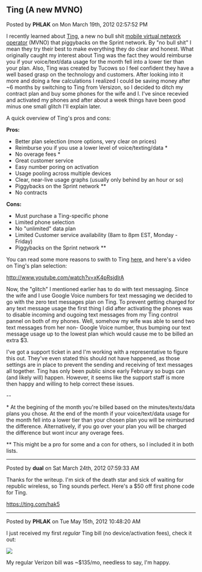 ## Ting (A new MVNO)
Posted by **PHLAK** on Mon March 19th, 2012 02:57:52 PM

I recently learned about [Ting](http://www.ting.com), a new no bull shit
[mobile virtual network operator](http://en.wikipedia.org/wiki/Mobile_virtual_network_operator)
(MVNO) that piggybacks on the Sprint network.  By "no bull shit" I mean they try
their best to make everything they do clear and honest.  What originally caught
my interest about Ting was the fact they would reimburse you if your
voice/text/data usage for the month fell into a lower tier than your plan.
Also, Ting was created by Tucows so I feel confident they have a well based
grasp on the technology and customers. After looking into it more and doing a
few calculations I realized I could be saving money after ~6 months by switching
to Ting from Versizon, so I decided to ditch my contract plan and buy some
phones for the wife and I.  I've since recevied and activated my phones and
after about a week things have been good minus one small glitch I'll explain
later.

A quick overview of Ting's pros and cons:

**Pros:**

  * Better plan selection (more options, very clear on prices)
  * Reimburse you if you use a lower level of voice/texting/data *
  * No overage fees *
  * Great customer service
  * Easy number poring on activation
  * Usage pooling across multiple devices
  * Clear, near-live usage graphs (usually only behind by an hour or so)
  * Piggybacks on the Sprint network **
  * No contracts

**Cons:**

  * Must purchase a Ting-specific phone
  * Limited phone selection
  * No "unlimited" data plan
  * Limited Customer service availability (8am to 8pm EST, Monday - Friday)
  * Piggybacks on the Sprint network **


You can read some more reasons to swith to Ting
[here](https://ting.com/why-ting/), and here's a video on Ting's plan selection:

<http://www.youtube.com/watch?v=xK4pRsjdlrA>

Now, the "glitch" I mentioned earlier has to do with text messaging.  Since the
wife and I use Google Voice numbers for text messaging we decided to go with the
zero text messages plan on Ting.  To prevent getting charged for any text
message usage the first thing I did after activating the phones was to disable
incoming and ougoing text messages from my Ting control pannel on both of my
phones.  Well, somehow my wife was able to send two text messages from her non-
Google Voice number, thus bumping our text message usage up to the lowest plan
which would cause me to be billed an extra $3.

I've got a support ticket in and I'm working with a representative to figure
this out.  They've even stated this should not have happened, as those settings
are in place to prevent the sending and receiving of text messages all together.
Ting has only been public since early February so bugs can (and likely will)
happen.  However, it seems like the support staff is more then happy and willing
to help correct these issues.

--

\* At the begining of the month you're billed based on the minutes/texts/data
plans you chose.  At the end of the month if your voice/text/data usage for the
month fell into a lower tier than your chosen plan you will be reimbursed the
difference.  Alternatively, if you go over your plan you will be charged the
difference but wont incur any overage fees.

** This might be a pro for some and a con for others, so I included it in both
lists.

--------------------------------------------------------------------------------

Posted by **dual** on Sat March 24th, 2012 07:59:33 AM

Thanks for the writeup. I'm sick of the death star and sick of waiting for
republic wireless, so Ting sounds perfect. Here's a $50 off first phone code for
Ting.

<https://ting.com/hak5>

--------------------------------------------------------------------------------

Posted by **PHLAK** on Tue May 15th, 2012 10:48:20 AM

I just received my first *regular* Ting bill (no device/activation fees), check
it out:

![](http://dl.dropbox.com/u/785103/Screenshots/permalinks/ting-bill-small.png)

My regular Verizon bill was ~$135/mo, needless to say, I'm happy.
